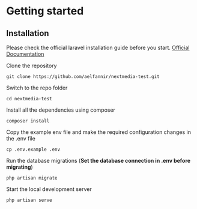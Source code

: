 # Getting started

## Installation

Please check the official laravel installation guide before you start. [Official Documentation](https://laravel.com/docs/8.x/installation)

Clone the repository

    git clone https://github.com/aelfannir/nextmedia-test.git

Switch to the repo folder

    cd nextmedia-test
    
Install all the dependencies using composer

    composer install

Copy the example env file and make the required configuration changes in the .env file

    cp .env.example .env
    
Run the database migrations (**Set the database connection in .env before migrating**)

    php artisan migrate
    
Start the local development server

    php artisan serve
